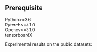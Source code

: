 Prerequisite  
----
Python>=3.6  
Pytorch>=4.1.0  
Opencv>=3.1.0  
tensorboardX  

Experimental results on the public datasets:  


